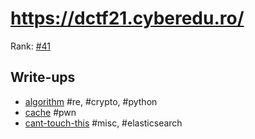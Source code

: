 # https://dctf21.cyberedu.ro/

Rank: [#41](https://ctftime.org/event/1560)

## Write-ups
- [algorithm](algorithm.md) #re, #crypto, #python
- [cache](cache.md) #pwn
- [cant-touch-this](cant-touch-this.md) #misc, #elasticsearch
